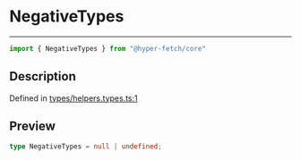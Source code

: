 

# NegativeTypes

<div class="api-docs__separator" data-reactroot="">

---

</div><div class="api-docs__import" data-reactroot="">

```ts
import { NegativeTypes } from "@hyper-fetch/core"
```

</div><div class="api-docs__section">

## Description

</div><div class="api-docs__description"><span class="api-docs__do-not-parse">



</span></div><p class="api-docs__definition">

Defined in [types/helpers.types.ts:1](https://github.com/BetterTyped/hyper-fetch/blob/9cf1f580/packages/core/src/types/helpers.types.ts#L1)

</p><div class="api-docs__section">

## Preview

</div><div class="api-docs__preview type single">

```ts
type NegativeTypes = null | undefined;
```

</div>
